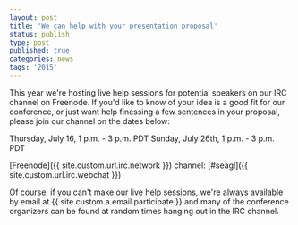 ```yaml
---
layout: post
title: 'We can help with your presentation proposal'
status: publish
type: post
published: true
categories: news
tags: '2015'
---
```


This year we're hosting live help sessions for potential speakers on our IRC
channel on Freenode. If you'd like to know of your idea is a good fit
for our conference, or just want help finessing a few sentences in your
proposal, please join our channel on the dates below:

Thursday, July 16, 1 p.m. - 3 p.m. PDT
Sunday, July 26th, 1 p.m. - 3 p.m. PDT

[Freenode]({{ site.custom.url.irc.network }}) channel:
[#seagl]({{ site.custom.url.irc.webchat }})

Of course, if you can't make our live help sessions, we're always available by
email at {{ site.custom.a.email.participate }} and many of the conference
organizers can be found at random times hanging out in the IRC channel.
